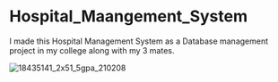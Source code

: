 # Hospital_Maangement_System
I made this Hospital Management System as a Database management project in my college along with my 3 mates.



![18435141_2x51_5gpa_210208](https://github.com/Sirius1002/Hospital_Management_System/assets/135801764/f24337a5-f63c-49c1-a26c-af714a475fcd)
